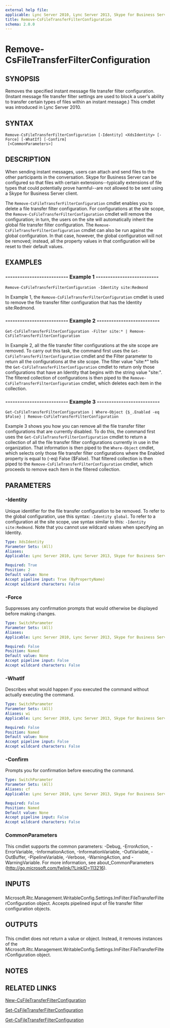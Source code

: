 ```yaml
---
external help file: 
applicable: Lync Server 2010, Lync Server 2013, Skype for Business Server 2015, Skype for Business Server 2019
title: Remove-CsFileTransferFilterConfiguration
schema: 2.0.0
---
```


# Remove-CsFileTransferFilterConfiguration

## SYNOPSIS
Removes the specified instant message file transfer filter configuration.
(Instant message file transfer filter settings are used to block a user's ability to transfer certain types of files within an instant message.) This cmdlet was introduced in Lync Server 2010.



## SYNTAX

```
Remove-CsFileTransferFilterConfiguration [-Identity] <XdsIdentity> [-Force] [-WhatIf] [-Confirm]
 [<CommonParameters>]
```

## DESCRIPTION
When sending instant messages, users can attach and send files to the other participants in the conversation.
Skype for Business Server can be configured so that files with certain extensions--typically extensions of file types that could potentially prove harmful--are not allowed to be sent using a Skype for Business Server client.

The `Remove-CsFileTransferFilterConfiguration` cmdlet enables you to delete a file transfer filter configuration.
For configurations at the site scope, the `Remove-CsFileTransferFilterConfiguration` cmdlet will remove the configuration; in turn, the users on the site will automatically inherit the global file transfer filter configuration.
The `Remove-CsFileTransferFilterConfiguration` cmdlet can also be run against the global configuration.
In that case, however, the global configuration will not be removed; instead, all the property values in that configuration will be reset to their default values.


## EXAMPLES

### -------------------------- Example 1 --------------------------
```
Remove-CsFileTransferFilterConfiguration -Identity site:Redmond
```

In Example 1, the `Remove-CsFileTransferFilterConfiguration` cmdlet is used to remove the file transfer filter configuration that has the Identity site:Redmond.


### -------------------------- Example 2 --------------------------
```
Get-CsFileTransferFilterConfiguration -Filter site:* | Remove-CsFileTransferFilterConfiguration
```

In Example 2, all the file transfer filter configurations at the site scope are removed.
To carry out this task, the command first uses the `Get-CsFileTransferFilterConfiguration` cmdlet and the Filter parameter to return all the configurations at the site scope.
The filter value "site:*" tells the `Get-CsFileTransferFilterConfiguration` cmdlet to return only those configurations that have an Identity that begins with the string value "site:".
The filtered collection of configurations is then piped to the `Remove-CsFileTransferFilterConfiguration` cmdlet, which deletes each item in the collection.


### -------------------------- Example 3 --------------------------
```
Get-CsFileTransferFilterConfiguration | Where-Object {$_.Enabled -eq $False} | Remove-CsFileTransferFilterConfiguration
```

Example 3 shows you how you can remove all the file transfer filter configurations that are currently disabled.
To do this, the command first uses the `Get-CsFileTransferFilterConfiguration` cmdlet to return a collection of all the file transfer filter configurations currently in use in the organization.
That information is then piped to the `Where-Object` cmdlet, which selects only those file transfer filter configurations where the Enabled property is equal to (-eq) False ($False).
That filtered collection is then piped to the `Remove-CsFileTransferFilterConfiguration` cmdlet, which proceeds to remove each item in the filtered collection.


## PARAMETERS

### -Identity
Unique identifier for the file transfer configuration to be removed.
To refer to the global configuration, use this syntax: `-Identity global`.
To refer to a configuration at the site scope, use syntax similar to this: `-Identity site:Redmond`.
Note that you cannot use wildcard values when specifying an Identity.

```yaml
Type: XdsIdentity
Parameter Sets: (All)
Aliases: 
Applicable: Lync Server 2010, Lync Server 2013, Skype for Business Server 2015

Required: True
Position: 2
Default value: None
Accept pipeline input: True (ByPropertyName)
Accept wildcard characters: False
```

### -Force
Suppresses any confirmation prompts that would otherwise be displayed before making changes.

```yaml
Type: SwitchParameter
Parameter Sets: (All)
Aliases: 
Applicable: Lync Server 2010, Lync Server 2013, Skype for Business Server 2015

Required: False
Position: Named
Default value: None
Accept pipeline input: False
Accept wildcard characters: False
```

### -WhatIf
Describes what would happen if you executed the command without actually executing the command.

```yaml
Type: SwitchParameter
Parameter Sets: (All)
Aliases: wi
Applicable: Lync Server 2010, Lync Server 2013, Skype for Business Server 2015

Required: False
Position: Named
Default value: None
Accept pipeline input: False
Accept wildcard characters: False
```

### -Confirm
Prompts you for confirmation before executing the command.

```yaml
Type: SwitchParameter
Parameter Sets: (All)
Aliases: cf
Applicable: Lync Server 2010, Lync Server 2013, Skype for Business Server 2015

Required: False
Position: Named
Default value: None
Accept pipeline input: False
Accept wildcard characters: False
```

### CommonParameters
This cmdlet supports the common parameters: -Debug, -ErrorAction, -ErrorVariable, -InformationAction, -InformationVariable, -OutVariable, -OutBuffer, -PipelineVariable, -Verbose, -WarningAction, and -WarningVariable. For more information, see about_CommonParameters (http://go.microsoft.com/fwlink/?LinkID=113216).

## INPUTS

###  
Microsoft.Rtc.Management.WritableConfig.Settings.ImFilter.FileTransferFilterConfiguration object.
Accepts pipelined input of file transfer filter configuration objects.

## OUTPUTS

###  
This cmdlet does not return a value or object.
Instead, it removes instances of the Microsoft.Rtc.Management.WritableConfig.Settings.ImFilter.FileTransferFilterConfiguration object.

## NOTES

## RELATED LINKS

[New-CsFileTransferFilterConfiguration](New-CsFileTransferFilterConfiguration.md)

[Set-CsFileTransferFilterConfiguration](Set-CsFileTransferFilterConfiguration.md)

[Get-CsFileTransferFilterConfiguration](Get-CsFileTransferFilterConfiguration.md)
